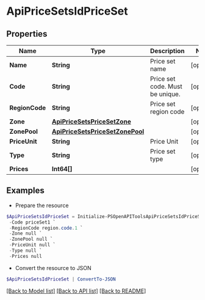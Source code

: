 # ApiPriceSetsIdPriceSet
## Properties

Name | Type | Description | Notes
------------ | ------------- | ------------- | -------------
**Name** | **String** | Price set name | [optional] 
**Code** | **String** | Price set code. Must be unique. | [optional] 
**RegionCode** | **String** | Price set region code | [optional] 
**Zone** | [**ApiPriceSetsPriceSetZone**](ApiPriceSetsPriceSetZone.md) |  | [optional] 
**ZonePool** | [**ApiPriceSetsPriceSetZonePool**](ApiPriceSetsPriceSetZonePool.md) |  | [optional] 
**PriceUnit** | **String** | Price Unit | [optional] 
**Type** | **String** | Price set type | [optional] 
**Prices** | **Int64[]** |  | [optional] 

## Examples

- Prepare the resource
```powershell
$ApiPriceSetsIdPriceSet = Initialize-PSOpenAPIToolsApiPriceSetsIdPriceSet  -Name testName `
 -Code priceSet1 `
 -RegionCode region.code.1 `
 -Zone null `
 -ZonePool null `
 -PriceUnit null `
 -Type null `
 -Prices null
```

- Convert the resource to JSON
```powershell
$ApiPriceSetsIdPriceSet | ConvertTo-JSON
```

[[Back to Model list]](../README.md#documentation-for-models) [[Back to API list]](../README.md#documentation-for-api-endpoints) [[Back to README]](../README.md)

